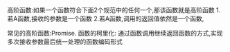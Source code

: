 
高阶函数:如果一个函数符合下面2个规范中的任何一个,那该函数就是高阶函数
    1.若A函数,接收的参数是一个函数
    2.若A函数,调用的返回值依然是一个函数,
    
常见的高阶函数:Promise.
函数的柯里化:
    通过函数调用继续返回函数的方式,实现多次接收参数最后统一处理的函数编码形式
